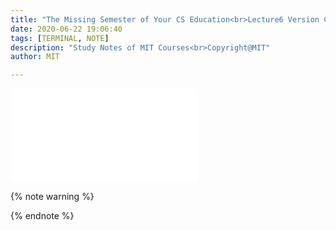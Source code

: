 ```yaml
---
title: "The Missing Semester of Your CS Education<br>Lecture6 Version Control (Git)"
date: 2020-06-22 19:06:40
tags: [TERMINAL, NOTE]
description: "Study Notes of MIT Courses<br>Copyright@MIT"
author: MIT

---
```


<iframe src="//player.bilibili.com/player.html?aid=86911412&bvid=BV1x7411H7wa&cid=148506489&page=6" scrolling="no" border="0" frameborder="no" framespacing="0" allowfullscreen="true"> </iframe>

{% note warning %}







{% endnote %}

